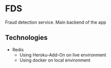 # FDS

Fraud detection service. Main backend of the app

## Technologies
- Redis
  - Using Heroku-Add-On on live environment
  - Using docker on local environment